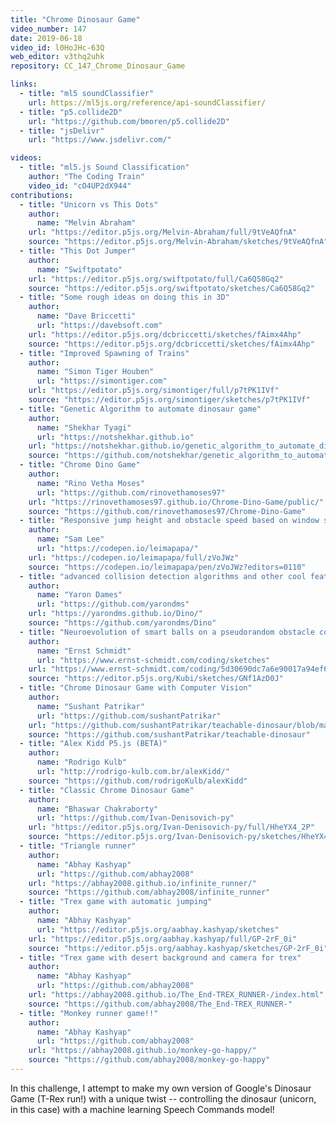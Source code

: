 ```yaml
---
title: "Chrome Dinosaur Game"
video_number: 147
date: 2019-06-18
video_id: l0HoJHc-63Q
web_editor: v3thq2uhk
repository: CC_147_Chrome_Dinosaur_Game

links:
  - title: "ml5 soundClassifier"
    url: https://ml5js.org/reference/api-soundClassifier/
  - title: "p5.collide2D"
    url: "https://github.com/bmoren/p5.collide2D"
  - title: "jsDelivr"
    url: "https://www.jsdelivr.com/"

videos:
  - title: "ml5.js Sound Classification"
    author: "The Coding Train"
    video_id: "cO4UP2dX944"
contributions:
  - title: "Unicorn vs This Dots"
    author:
      name: "Melvin Abraham"
    url: "https://editor.p5js.org/Melvin-Abraham/full/9tVeAQfnA"
    source: "https://editor.p5js.org/Melvin-Abraham/sketches/9tVeAQfnA"
  - title: "This Dot Jumper"
    author:
      name: "Swiftpotato"
    url: "https://editor.p5js.org/swiftpotato/full/Ca6Q58Gq2"
    source: "https://editor.p5js.org/swiftpotato/sketches/Ca6Q58Gq2"
  - title: "Some rough ideas on doing this in 3D"
    author:
      name: "Dave Briccetti"
      url: "https://davebsoft.com"
    url: "https://editor.p5js.org/dcbriccetti/sketches/fAimx4Ahp"
    source: "https://editor.p5js.org/dcbriccetti/sketches/fAimx4Ahp"
  - title: "Improved Spawning of Trains"
    author:
      name: "Simon Tiger Houben"
      url: "https://simontiger.com"
    url: "https://editor.p5js.org/simontiger/full/p7tPK1IVf"
    source: "https://editor.p5js.org/simontiger/sketches/p7tPK1IVf"
  - title: "Genetic Algorithm to automate dinosaur game"
    author:
      name: "Shekhar Tyagi"
      url: "https://notshekhar.github.io"
    url: "https://notshekhar.github.io/genetic_algorithm_to_automate_dinosaur_game/"
    source: "https://github.com/notshekhar/genetic_algorithm_to_automate_dinosaur_game"
  - title: "Chrome Dino Game"
    author:
      name: "Rino Vetha Moses"
      url: "https://github.com/rinovethamoses97"
    url: "https://rinovethamoses97.github.io/Chrome-Dino-Game/public/"
    source: "https://github.com/rinovethamoses97/Chrome-Dino-Game"
  - title: "Responsive jump height and obstacle speed based on window size"
    author:
      name: "Sam Lee"
      url: "https://codepen.io/leimapapa/"
    url: "https://codepen.io/leimapapa/full/zVoJWz"
    source: "https://codepen.io/leimapapa/pen/zVoJWz?editors=0110"
  - title: "advanced collision detection algorithms and other cool features"
    author:
      name: "Yaron Dames"
      url: "https://github.com/yarondms"
    url: "https://yarondms.github.io/Dino/"
    source: "https://github.com/yarondms/Dino"
  - title: "Neuroevolution of smart balls on a pseudorandom obstacle course"
    author:
      name: "Ernst Schmidt"
      url: "https://www.ernst-schmidt.com/coding/sketches"
    url: "https://www.ernst-schmidt.com/coding/5d30690dc7a6e90017a94ef6"
    source: "https://editor.p5js.org/Kubi/sketches/GNf1AzD0J"
  - title: "Chrome Dinosaur Game with Computer Vision"
    author:
      name: "Sushant Patrikar"
      url: "https://github.com/sushantPatrikar"
    url: "https://github.com/sushantPatrikar/teachable-dinosaur/blob/master/README.md"
    source: "https://github.com/sushantPatrikar/teachable-dinosaur"
  - title: "Alex Kidd P5.js (BETA)"
    author:
      name: "Rodrigo Kulb"
      url: "http://rodrigo-kulb.com.br/alexKidd/"
    source: "https://github.com/rodrigoKulb/alexKidd"
  - title: "Classic Chrome Dinosaur Game"
    author:
      name: "Bhaswar Chakraborty"
      url: "https://github.com/Ivan-Denisovich-py"
    url: "https://editor.p5js.org/Ivan-Denisovich-py/full/HheYX4_2P"
    source: "https://editor.p5js.org/Ivan-Denisovich-py/sketches/HheYX4_2P"
  - title: "Triangle runner"
    author:
      name: "Abhay Kashyap"
      url: "https://github.com/abhay2008"
    url: "https://abhay2008.github.io/infinite_runner/"
    source: "https://github.com/abhay2008/infinite_runner"
  - title: "Trex game with automatic jumping"
    author:
      name: "Abhay Kashyap"
      url: "https://editor.p5js.org/aabhay.kashyap/sketches"
    url: "https://editor.p5js.org/aabhay.kashyap/full/GP-2rF_0i"
    source: "https://editor.p5js.org/aabhay.kashyap/sketches/GP-2rF_0i"
  - title: "Trex game with desert background and camera for trex"
    author:
      name: "Abhay Kashyap"
      url: "https://github.com/abhay2008"
    url: "https://abhay2008.github.io/The_End-TREX_RUNNER-/index.html"
    source: "https://github.com/abhay2008/The_End-TREX_RUNNER-"
  - title: "Monkey runner game!!"
    author:
      name: "Abhay Kashyap"
      url: "https://github.com/abhay2008"
    url: "https://abhay2008.github.io/monkey-go-happy/"
    source: "https://github.com/abhay2008/monkey-go-happy"
---
```

In this challenge, I attempt to make my own version of Google's Dinosaur Game (T-Rex run!) with a unique twist -- controlling the dinosaur (unicorn, in this case) with a machine learning Speech Commands model! 
